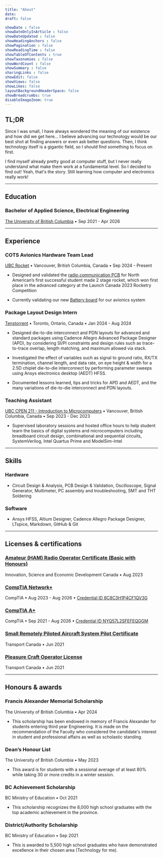 ```yaml
---
title: "About"
date: 
draft: false

showDate : false
showDateOnlyInArticle : false
showDateUpdated : false
showHeadingAnchors : false
showPagination : false
showReadingTime : false
showTableOfContents : true
showTaxonomies : false 
showWordCount : false
showSummary : false
sharingLinks : false
showEdit: false
showViews: false
showLikes: false
layoutBackgroundHeaderSpace: false
showBreadcrumbs: true
disableImageZoom: true
---
```


## TL;DR
Since I was small, I have always wondered the meaning of our existence and how did we get here… I believe advancing our technology would be our best shot at finding answers or even ask better questions. Then, I think technology itself is a gigantic field, so I should find something to focus on first. 

I find myself already pretty good at computer stuff, but I never really understand what make them work at a fundamental level. So I decided to find out! Yeah, that's the story. Still learning how computer and electronics really work!

***

## Education
### Bachelor of Applied Science, Electrical Engineering 
[The University of British Columbia](https://www.ubc.ca/)  • Sep 2021 - Apr 2026

***

## Experience

### COTS Avionics Hardware Team Lead
[UBC Rocket](https://www.ubcrocket.com/) • Vancouver, British Columbia, Canada • Sep 2024 - Present

- Designed and validated the [radio communication PCB](/projects/Radio-PCB) for North American’s first successful student made 2 stage rocket, which won first place in the advanced category at the Launch Canada 2023 Rocketry Competition

- Currently validating our new [Battery board](/projects/bhs) for our avionics system

### Package Layout Design Intern
[Tenstorrent](https://tenstorrent.com/) • Toronto, Ontario, Canada • Jan 2024 - Aug 2024

- Designed die-to-die interconnect and PDN layouts for advanced and standard packages using Cadence Allegro Advanced Package Designer (APD), by considering SI/PI constraints and design rules such as trace-to-trace overlap, length matching, and maximum allowed via stack.

- Investigated the effect of variables such as signal to ground ratio, RX/TX termination, channel length, and data rate, on eye height & width for a 2.5D chiplet die-to-die interconnect by performing parameter sweeps using Ansys electronics desktop (AEDT) HFSS.

- Documented lessons learned, tips and tricks for APD and AEDT, and the many variations of die-to-die interconnect and PDN layouts.

<!--
### Vice President Hardware Engineering
[Edge-0304](https://edge0304.com/) • Vancouver, British Columbia, Canada • Aug 2023 - Present

- Currently leading a team of hardware engineers (students) to work on smart home related solutions, such as smart bug racket, smart switch, and smart mirror (future project)
-->

### Teaching Assistant
[UBC CPEN 211 - Introduction to Microcomputers](https://ece.ubc.ca/courses/cpen-211/) • Vancouver, British Columbia, Canada • Sep 2023 - Dec 2023

- Supervised laboratory sessions and hosted office hours to help student learn the basics of digital systems and microcomputers including breadboard circuit design, combinational and sequential circuits, SystemVerilog, Intel Quartus Prime and ModelSim-Intel

***

## Skills

### Hardware
- Circuit Design & Analysis, PCB Design & Validation, Oscilloscope, Signal Generator, Multimeter, PC assembly and troubleshooting, SMT and THT Soldering

### Software
- Ansys HFSS, Altium Designer, Cadence Allegro Package Designer, LTspice, Markdown, GitHub & Git

***

## Licenses & certifications

### [Amateur (HAM) Radio Operator Certificate (Basic with Honours)](https://ised-isde.canada.ca/site/spectrum-management-telecommunications/en/spectrum-allocation/amateur-radio-service/amateur-certification-fact-sheet)
Innovation, Science and Economic Development Canada • Aug 2023

### [CompTIA Network+](https://www.comptia.org/certifications/network)
CompTIA • Aug 2023 - Aug 2026 • [Credential ID 8C8C3H1P4CF1QV3G](https://www.certmetrics.com/comptia/public/verification.aspx/)

### [CompTIA A+](https://www.comptia.org/certifications/A)
CompTIA • Sep 2021 - Aug 2026 • [Credential ID NYQ57L2SFEFEQGGM](https://www.certmetrics.com/comptia/public/verification.aspx/)

### [Small Remotely Piloted Aircraft System Pilot Certificate](https://tc.canada.ca/en/aviation/publications/knowledge-requirements-pilots-remotely-piloted-aircraft-systems-250-g-including-25-kg-operating-within-visual-line-sight-vlos-tp-15263)
Transport Canada • Jun 2021

### [Pleasure Craft Operator License](https://tc.canada.ca/en/marine-transportation/vessel-licensing-registration/licensing-pleasure-craft/apply-manage-pleasure-craft-licence-pcl/apply-manage-pleasure-craft-licence-pcl)
Transport Canada • Jun 2021

***

## Honours & awards

### Francis Alexander Memorial Scholarship
The University of British Columbia • Apr 2024

- This scholarship has been endowed in memory of Francis Alexander for students entering third year Engineering. It is made on the recommendation of the Faculty who considered the candidate's interest in student and professional affairs as well as scholastic standing.

### Dean’s Honour List
The University of British Columbia • May 2023

- This award is for students with a sessional average of at least 80% while taking 30 or more credits in a winter session.

### BC Achievement Scholarship
BC Ministry of Education • Oct 2021

- This scholarship recognizes the 8,000 high school graduates with the top academic achievement in the province.

### District/Authority Scholarship
BC Ministry of Education • Sep 2021

- This is awarded to 5,500 high school graduates who have demonstrated excellence in their chosen area (Technology for me).